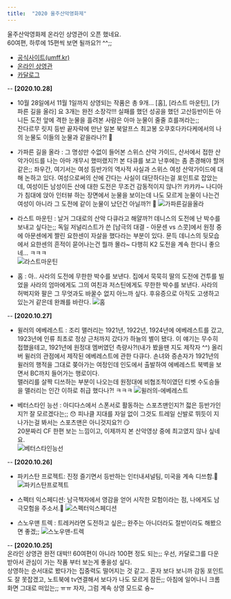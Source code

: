 ```yaml
---
title:  "2020 울주산악영화제"
---
```


울주산악영화제 온라인 상영관이 오픈 했네요.  
60여편, 하루에 15편씩 보면 될까요?! ^^;;  

- [공식사이트(umff.kr)](http://www.umff.kr/kor/default.asp)
- [온라인 상영관](http://www.umff.kr/kor/addon/00000100/onair.asp?QueryYear=2020&mse=10)  
- [카달로그](http://www.umff.kr/kor/file/5th_umff_program_book.pdf)

-- **[2020.10.28]**
 - 10월 28일에서 11월 1일까지 상영되는 작품은 총 9개...
 [홈], [라스트 마운틴], [가파른 길을 올라] 요 3개는 완전 소장각!!! 
 실패를 했던 성공을 했던 고산등반이든 아니든 도전 앞에 격한 눈물을 흘려본 사람은 아마 눈물이 줄줄 흐를꺼라는;;  
 잔다르무 릿지 등반 끝자락에 만난 일본 북알프스 최고봉 오쿠호다카다케에서의 나의 눈물도 이들의 눈물과 같을라나?! 🤣 
 
  - 가파른 길을 올라 : 그 명성만 수없이 들어본 스위스 산악 가이드, 산서에서 접한 산악가이드를 나는 아마 개무시 했떠랬지?! 
  본 다큐를 보고 난후에는 좀 존경해야 할꺼 같은;; 좌우간, 여기서는 여성 등반가의 역사적 사실과 스위스 여성 산악가이드에 대해 논하고 있다. 
  여성으로써의 산에 간다는 사실이 대단하다는걸 포인트로 잡았는데, 여성이든 남성이든 산에 대한 도전은 무조건 감동적이지 않나?! 캬캬캬~ 
  나디아가 침대에 앉아 인터뷰 하는 장면에서 눈물을 보이는데 나도 모르게 눈물이 나는건 여성이 아니라 그 도전에 같이 눈물이 났던건 아닐까?! 🤪 
  ![가파른길을올라](/images/umff/06-가파른-길을-올라.JPG)

  - 라스트 마운틴 : 날거 그대로의 산악 다큐라고 해얄까?! 데니스의 도전에 난 박수를 보내고 싶다는;; 
  독일 저널리스트가 쓴 [남극의 대결 - 아문센 vs 스콧]에서 원정 중에 아문센에게 짤린 요한센이 자살을 했다라는 부분이 있다. 
  문득 데니스의 뒷모습에서 요한센의 흔적이 묻어나는건 뭘까 몰라~ 다행히 K2 도전을 계속 한다니 좋으네... ㅋㅋㅋ  
  ![라스트마운틴](/images/umff/07-라스트-마운틴.JPG)

  - 홈 : 아.. 사라의 도전에 무한한 박수를 보낸다. 
  집에서 묵묵히 딸의 도전에 건투를 빌었을 사라의 엄마에게도 그의 여친과 저스틴에게도 무한한 박수를 보낸다. 
  사라의 허벅지와 팔은 그 무엇과도 바꿀수 없지 아느까 싶다. 후유증으로 아직도 고생하고 있는거 같은데 완쾌를 바란다.
  ![홈](/images/umff/08-홈.JPG)
  
-- **[2020.10.27]**
 - 윌러의 에베레스트 : 조리 맬러리는 1921년, 1922년, 1924년에 에베레스트를 갔고, 
1923년에 인류 최초로 정상 근처까지 갔다가 하늘의 별이 됐다. 이 얘기는 무수히 접했을테고, 
1921년에 원정대 멤버였던 측량사?!(내가 봤을땐 지도 제작자 ^^) 올리버 윌러의 관점에서 제작된 에베레스트에 관한 다큐다. 
손녀와 증손자가 1921년의 윌러의 행적을 그대로 쫒아가는 여정인데 인도에서 출발하여 에베레스트 북벽을 보면서 BC까지 들어가는 행로이다.  
맬러리를 살짝 디쓰하는 부분이 나오는데 원정대에 비협조적이였던 티벳 수도승들을 맬러리는 인간 이하로 취급 했다나?! ㅋㅋㅋ 
![윌러의-에베레스트](/images/umff/04-윌러의-에베레스트.JPG)

 - 베터스타인 능선 : 아디다스에서 스폰서로 활동하는 스포츠맨인지?! 젋은 등반가인지?! 잘 모르겠다는;; 😯 
 피나클 지대를 자일 없이 그것도 트레일 신발로 뛰듯이 지나가는걸 봐서는 스포츠맨은 아니것지요?! 😏  
 20분짜리 CF 한편 보는 느낌이고, 이제까지 본 산악영상 중에 최고였지 않나 싶네요.  
 ![베터스타인능선](/images/umff/05-베터스타인-능선.JPG)

-- **[2020.10.26]**
 - 파키스탄 프로젝트: 진정 즐기면서 등반하는 인터내셔널팀, 미국을 계속 디쓰함.🤭
 ![파키스탄프로젝트](/images/umff/01-파키스탄-프로젝트.JPG)

 - 스펙터 익스페디션: 남극책자에서 영감을 얻어 시작한 모험이라는 점, 나에게도 남극모험을 주소서.🙏
![스펙터익스페디션](/images/umff/02-스펙터-익스페디션.JPG)

 - 스노우맨 트렉 : 트레커라면 도전하고 싶은;; 완주는 아니더라도 절반이라도 해봤으면 좋겠;; 
![스노우맨-트렉](/images/umff/03-스노우맨-트렉.JPG)


-- **[2020.10.25]**   
온라인 상영관 완전 대박!! 60여편이 아니라 100편 정도 되는;;
우선, 카달로그를 다운 받아서 관심이 가는 작품 부터 보는게 좋을성 싶다.  
상영하는 순서대로 봤다가는 집중력도 떨어지는 것 같고..
혼자 보다 보니까 감동 포인트도 잘 못잡겠고, 
노트북에 tv연결해서 보다가 나도 모르게 잠든;; 
아침에 일어나니 크롬 화면 그대로 떠있는;; ㅠㅠ 
자자, 그럼 계속 상영 모드로 슝~  


<!--
<iframe src="http://www.umff.kr" frameborder="0" width="450" height="450" marginwidth="0" marginheight="0" scrolling="yes">
-->

  
